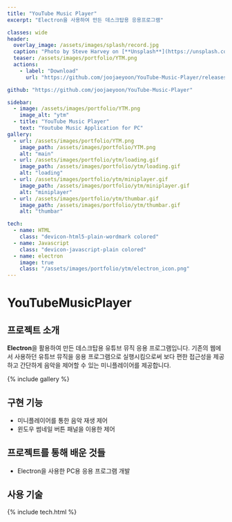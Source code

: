 ```yaml
---
title: "YouTube Music Player"
excerpt: "Electron을 사용하여 만든 데스크탑용 응용프로그램"

classes: wide
header:
  overlay_image: /assets/images/splash/record.jpg
  caption: "Photo by Steve Harvey on [**Unsplash**](https://unsplash.com)"
  teaser: /assets/images/portfolio/YTM.png
  actions:
    - label: "Download"
      url: "https://github.com/joojaeyoon/YouTube-Music-Player/releases"

github: "https://github.com/joojaeyoon/YouTube-Music-Player"

sidebar:
  - image: /assets/images/portfolio/YTM.png
    image_alt: "ytm"
  - title: "YouTube Music Player"
    text: "Youtube Music Application for PC"
gallery:
  - url: /assets/images/portfolio/YTM.png
    image_path: /assets/images/portfolio/YTM.png
    alt: "main"
  - url: /assets/images/portfolio/ytm/loading.gif
    image_path: /assets/images/portfolio/ytm/loading.gif
    alt: "loading"
  - url: /assets/images/portfolio/ytm/miniplayer.gif
    image_path: /assets/images/portfolio/ytm/miniplayer.gif
    alt: "miniplayer"
  - url: /assets/images/portfolio/ytm/thumbar.gif
    image_path: /assets/images/portfolio/ytm/thumbar.gif
    alt: "thumbar"

tech:
  - name: HTML
    class: "devicon-html5-plain-wordmark colored"
  - name: Javascript
    class: "devicon-javascript-plain colored"
  - name: electron
    image: true
    class: "/assets/images/portfolio/ytm/electron_icon.png"
---
```


# YouTubeMusicPlayer

## 프로젝트 소개

**Electron**을 활용하여 만든 데스크탑용 유튜브 뮤직 응용 프로그램입니다. 기존의 웹에서 사용하던 유튜브 뮤직을 응용 프로그램으로 실행시킴으로써 보다 편한 접근성을 제공하고 간단하게 음악을 제어할 수 있는 미니플레이어를 제공합니다.

{% include gallery %}

## 구현 기능

- 미니플레이어를 통한 음악 재생 제어
- 윈도우 썸네일 버튼 패널을 이용한 제어

## 프로젝트를 통해 배운 것들

<p>
    <ul>
        <li>Electron을 사용한 PC용 응용 프로그램 개발</li>
    </ul>
</p>

## 사용 기술

{% include tech.html %}
